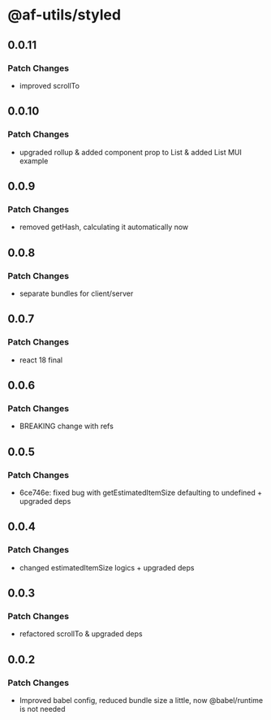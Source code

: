 # @af-utils/styled

## 0.0.11

### Patch Changes

-   improved scrollTo

## 0.0.10

### Patch Changes

-   upgraded rollup & added component prop to List & added List MUI example

## 0.0.9

### Patch Changes

-   removed getHash, calculating it automatically now

## 0.0.8

### Patch Changes

-   separate bundles for client/server

## 0.0.7

### Patch Changes

-   react 18 final

## 0.0.6

### Patch Changes

-   BREAKING change with refs

## 0.0.5

### Patch Changes

-   6ce746e: fixed bug with getEstimatedItemSize defaulting to undefined + upgraded deps

## 0.0.4

### Patch Changes

-   changed estimatedItemSize logics + upgraded deps

## 0.0.3

### Patch Changes

-   refactored scrollTo & upgraded deps

## 0.0.2

### Patch Changes

-   Improved babel config, reduced bundle size a little, now @babel/runtime is not needed
